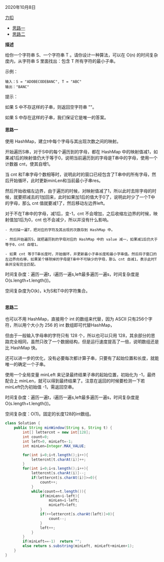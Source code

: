 2020年10月8日

[力扣](https://leetcode-cn.com/problems/minimum-window-substring/submissions/)

- [思路一](#思路一)
- [思路二](#思路二)

**描述**

给你一个字符串 S、一个字符串 T 。请你设计一种算法，可以在 O(n) 的时间复杂度内，从字符串 S 里面找出：包含 T 所有字符的最小子串。

示例：
```
输入：S = "ADOBECODEBANC", T = "ABC"
输出："BANC"
```

提示：

如果 S 中不存这样的子串，则返回空字符串 ""。

如果 S 中存在这样的子串，我们保证它是唯一的答案。

#### 思路一

使用 HashMap，建立t中每个字母与其出现次数之间的映射。

开始遍历S串，对于S中的每个遍历到的字母，都在 HashMap 中的映射值减1，如果减1后的映射值仍大于等于0，说明当前遍历到的字母是T串中的字母，使用一个计数器 cnt，使其自增1。

当 cnt 和T串字母个数相等时，说明此时的窗口已经包含了T串中的所有字母，然后开始循环，此时更新minLen和当前最小子串res。

然后开始收缩左边界，由于遍历的时候，对映射值减了1，所以此时去除字母的时候，就要把减去的1加回来，此时如果加1后的值大于0了，说明此时少了一个T中的字母，那么 cnt 值就要减1了，然后移动左边界left。

对于不在T串中的字母，减1后，变-1，cnt 不会增加，之后收缩左边界的时候，映射值加1后为0，cnt 也不会减少，所以并没有什么影响。
```
- 先扫描一遍T，把对应的字符及其出现的次数存到 HashMap 中。

- 然后开始遍历S，就把遍历到的字母对应的 HashMap 中的 value 减一，如果减1后仍大于等于0，cnt 自增1。

- 如果 cnt 等于T串长度时，开始循环，并更新最小子串长度和最小字串值。然后将子窗口的左边界向右移，如果某个移除掉的字母是T串中不可缺少的字母，那么 cnt 自减1，表示此时T串并没有完全匹配。
```
时间复杂度：遍历一遍t，i遍历一遍s,left最多遍历一遍s，时间复杂度是O(s.length+t.length())。

空间复杂度为O(k)，k为S和T中的字符集合。
```java
```

#### 思路二

也可以不用 HashMap，直接用个 int 的数组来代替，因为 ASCII 只有256个字符，所以用个大小为 256 的 int 数组即可代替HashMap，

但由于一般输入字母串的字符只有 128 个，所以也可以只用 128，其余部分的思路完全相同，虽然只改了一个数据结构，但是运行速度提高了一倍，说明数组还是比 HashMap 快。

还可以进一步的优化，没有必要每次都计算子串，只要有了起始位置和长度，就能唯一的确定一个子串。

使用一个全局变量 minLeft 来记录最终结果子串的起始位置，初始化为 -1，最终配合上 minLen，就可以得到最终结果了。注意在返回的时候要检测一下若minLeft仍为初始值 -1，需返回空串。

时间复杂度：遍历一遍t，i遍历一遍s,left最多遍历一遍s，时间复杂度是O(s.length+t.length())。

空间复杂度：O(1)。固定的长度128的int数组。
```java
class Solution {
    public String minWindow(String s, String t) {
        int[] lettercnt = new int[128];
        int count=0;
        int left=0, minLeft=-1;
        int minLen=Integer.MAX_VALUE;

        for(int i=0;i<t.length();i++){
            lettercnt[t.charAt(i)]++;
        }
        for(int i=0;i<s.length();i++){
            lettercnt[s.charAt(i)]--;
            if(lettercnt[s.charAt(i)]>=0){
                count++;
            }
            while(count==t.length()){
                if(minLen>i-left){
                    minLen=i-left;
                    minLeft=left;
                }
                if(++lettercnt[s.charAt(left)]>0){
                    count--;
                }
                left++;
            }
        }
        if(minLeft==-1)  return "";
        else return s.substring(minLeft, minLeft+minLen+1);
    }
}
```
